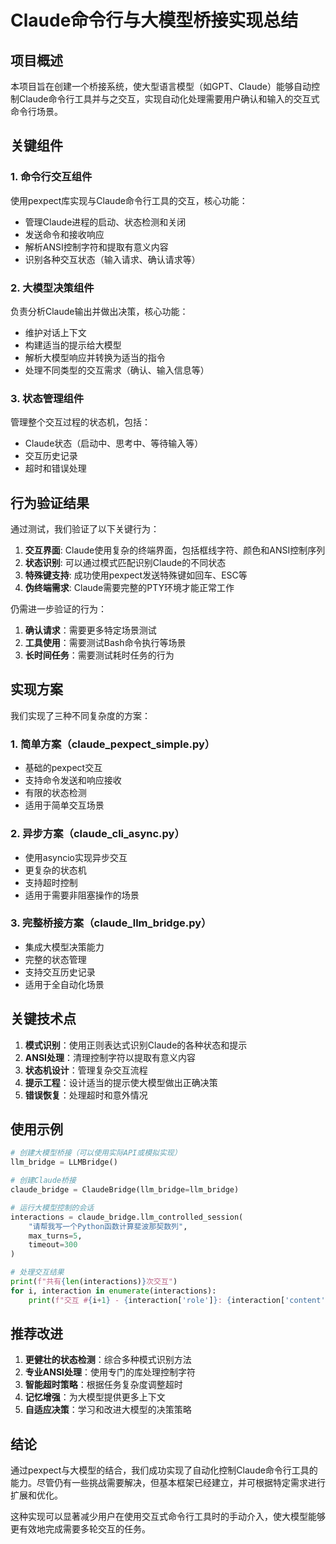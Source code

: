 # Claude命令行与大模型桥接实现总结

## 项目概述

本项目旨在创建一个桥接系统，使大型语言模型（如GPT、Claude）能够自动控制Claude命令行工具并与之交互，实现自动化处理需要用户确认和输入的交互式命令行场景。

## 关键组件

### 1. 命令行交互组件

使用pexpect库实现与Claude命令行工具的交互，核心功能：

- 管理Claude进程的启动、状态检测和关闭
- 发送命令和接收响应
- 解析ANSI控制字符和提取有意义内容
- 识别各种交互状态（输入请求、确认请求等）

### 2. 大模型决策组件

负责分析Claude输出并做出决策，核心功能：

- 维护对话上下文
- 构建适当的提示给大模型
- 解析大模型响应并转换为适当的指令
- 处理不同类型的交互需求（确认、输入信息等）

### 3. 状态管理组件

管理整个交互过程的状态机，包括：

- Claude状态（启动中、思考中、等待输入等）
- 交互历史记录
- 超时和错误处理

## 行为验证结果

通过测试，我们验证了以下关键行为：

1. **交互界面**: Claude使用复杂的终端界面，包括框线字符、颜色和ANSI控制序列
2. **状态识别**: 可以通过模式匹配识别Claude的不同状态
3. **特殊键支持**: 成功使用pexpect发送特殊键如回车、ESC等
4. **伪终端需求**: Claude需要完整的PTY环境才能正常工作

仍需进一步验证的行为：

1. **确认请求**：需要更多特定场景测试
2. **工具使用**：需要测试Bash命令执行等场景
3. **长时间任务**：需要测试耗时任务的行为

## 实现方案

我们实现了三种不同复杂度的方案：

### 1. 简单方案（claude_pexpect_simple.py）

- 基础的pexpect交互
- 支持命令发送和响应接收
- 有限的状态检测
- 适用于简单交互场景

### 2. 异步方案（claude_cli_async.py）

- 使用asyncio实现异步交互
- 更复杂的状态机
- 支持超时控制
- 适用于需要非阻塞操作的场景

### 3. 完整桥接方案（claude_llm_bridge.py）

- 集成大模型决策能力
- 完整的状态管理
- 支持交互历史记录
- 适用于全自动化场景

## 关键技术点

1. **模式识别**：使用正则表达式识别Claude的各种状态和提示
2. **ANSI处理**：清理控制字符以提取有意义内容
3. **状态机设计**：管理复杂交互流程
4. **提示工程**：设计适当的提示使大模型做出正确决策
5. **错误恢复**：处理超时和意外情况

## 使用示例

```python
# 创建大模型桥接（可以使用实际API或模拟实现）
llm_bridge = LLMBridge()

# 创建Claude桥接
claude_bridge = ClaudeBridge(llm_bridge=llm_bridge)

# 运行大模型控制的会话
interactions = claude_bridge.llm_controlled_session(
    "请帮我写一个Python函数计算斐波那契数列",
    max_turns=5,
    timeout=300
)

# 处理交互结果
print(f"共有{len(interactions)}次交互")
for i, interaction in enumerate(interactions):
    print(f"交互 #{i+1} - {interaction['role']}: {interaction['content'][:50]}...")
```

## 推荐改进

1. **更健壮的状态检测**：综合多种模式识别方法
2. **专业ANSI处理**：使用专门的库处理控制字符
3. **智能超时策略**：根据任务复杂度调整超时
4. **记忆增强**：为大模型提供更多上下文
5. **自适应决策**：学习和改进大模型的决策策略

## 结论

通过pexpect与大模型的结合，我们成功实现了自动化控制Claude命令行工具的能力。尽管仍有一些挑战需要解决，但基本框架已经建立，并可根据特定需求进行扩展和优化。

这种实现可以显著减少用户在使用交互式命令行工具时的手动介入，使大模型能够更有效地完成需要多轮交互的任务。